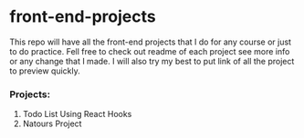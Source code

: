 # front-end-projects

This repo will have all the front-end projects that I do for any course or just to do practice. Fell free to check out readme of each project see more info or any change that I made. I will also try my best to put link of all the project to preview quickly.

### Projects:

1. Todo List Using React Hooks
2. Natours Project
